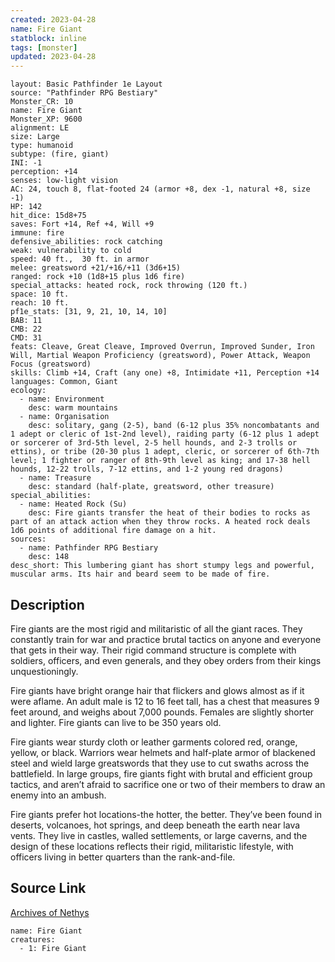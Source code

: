 ```yaml
---
created: 2023-04-28
name: Fire Giant
statblock: inline
tags: [monster]
updated: 2023-04-28
---
```

```statblock
layout: Basic Pathfinder 1e Layout
source: "Pathfinder RPG Bestiary"
Monster_CR: 10
name: Fire Giant
Monster_XP: 9600
alignment: LE
size: Large
type: humanoid
subtype: (fire, giant)
INI: -1
perception: +14
senses: low-light vision
AC: 24, touch 8, flat-footed 24 (armor +8, dex -1, natural +8, size -1)
HP: 142
hit_dice: 15d8+75
saves: Fort +14, Ref +4, Will +9
immune: fire
defensive_abilities: rock catching
weak: vulnerability to cold
speed: 40 ft.,  30 ft. in armor
melee: greatsword +21/+16/+11 (3d6+15)
ranged: rock +10 (1d8+15 plus 1d6 fire)
special_attacks: heated rock, rock throwing (120 ft.)
space: 10 ft.
reach: 10 ft.
pf1e_stats: [31, 9, 21, 10, 14, 10]
BAB: 11
CMB: 22
CMD: 31
feats: Cleave, Great Cleave, Improved Overrun, Improved Sunder, Iron Will, Martial Weapon Proficiency (greatsword), Power Attack, Weapon Focus (greatsword)
skills: Climb +14, Craft (any one) +8, Intimidate +11, Perception +14
languages: Common, Giant
ecology:
  - name: Environment
    desc: warm mountains
  - name: Organisation
    desc: solitary, gang (2-5), band (6-12 plus 35% noncombatants and 1 adept or cleric of 1st-2nd level), raiding party (6-12 plus 1 adept or sorcerer of 3rd-5th level, 2-5 hell hounds, and 2-3 trolls or ettins), or tribe (20-30 plus 1 adept, cleric, or sorcerer of 6th-7th level; 1 fighter or ranger of 8th-9th level as king; and 17-38 hell hounds, 12-22 trolls, 7-12 ettins, and 1-2 young red dragons)
  - name: Treasure
    desc: standard (half-plate, greatsword, other treasure)
special_abilities:
  - name: Heated Rock (Su)
    desc: Fire giants transfer the heat of their bodies to rocks as part of an attack action when they throw rocks. A heated rock deals 1d6 points of additional fire damage on a hit.
sources:
  - name: Pathfinder RPG Bestiary
    desc: 148
desc_short: This lumbering giant has short stumpy legs and powerful, muscular arms. Its hair and beard seem to be made of fire.
```
## Description
Fire giants are the most rigid and militaristic of all the giant races. They constantly train for war and practice brutal tactics on anyone and everyone that gets in their way. Their rigid command structure is complete with soldiers, officers, and even generals, and they obey orders from their kings unquestioningly.

Fire giants have bright orange hair that flickers and glows almost as if it were aflame. An adult male is 12 to 16 feet tall, has a chest that measures 9 feet around, and weighs about 7,000 pounds. Females are slightly shorter and lighter. Fire giants can live to be 350 years old.

Fire giants wear sturdy cloth or leather garments colored red, orange, yellow, or black. Warriors wear helmets and half-plate armor of blackened steel and wield large greatswords that they use to cut swaths across the battlefield. In large groups, fire giants fight with brutal and efficient group tactics, and aren’t afraid to sacrifice one or two of their members to draw an enemy into an ambush.

Fire giants prefer hot locations-the hotter, the better. They’ve been found in deserts, volcanoes, hot springs, and deep beneath the earth near lava vents. They live in castles, walled settlements, or large caverns, and the design of these locations reflects their rigid, militaristic lifestyle, with officers living in better quarters than the rank-and-file.
## Source Link
[Archives of Nethys](https://aonprd.com/MonsterDisplay.aspx?ItemName=Fire%20Giant)
```encounter-table
name: Fire Giant
creatures:
  - 1: Fire Giant
```
